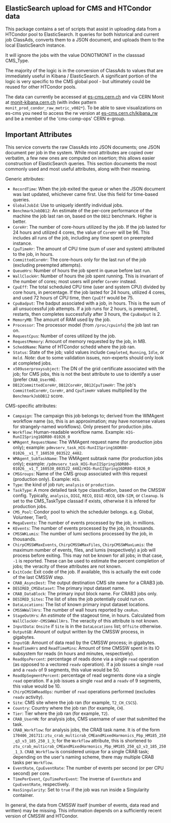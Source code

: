 
ElasticSearch upload for CMS and HTCondor data
----------------------------------------------

This package contains a set of scripts that assist in uploading data from
a HTCondor pool to ElasticSearch.  It queries for both historical and current
job ClassAds, converts them to a JSON document, and uploads them to the
local ElasticSearch instance.

It will ignore the jobs with the value DONOTMONIT in the classsad CMS_Type.

The majority of the logic is in the conversion of ClassAds to values that
are immediately useful in Kibana / ElasticSearch.  A significant portion
of the logic is very specific to the CMS global pool - but ultimately could
be reused for other HTCondor pools.

The data can currently be accessed at [es-cms.cern.ch](https://es-cms.cern.ch/) and via CERN Monit at [monit-kibana.cern.ch](https://monit-kibana.cern.ch) (with index pattern `monit_prod_condor_raw_metric_v002*`). To be able to save visualizations on es-cms you need to access the rw version at [es-cms.cern.ch/kibana_rw](https://es-cms.cern.ch/kibana_rw) and be a member of the 'cms-comp-ops' CERN e-group.

Important Attributes
--------------------

This service converts the raw ClassAds into JSON documents; one JSON document
per job in the system.  While most attributes are copied over verbatim, a few
new ones are computed on insertion; this allows easier construction of
ElasticSearch queries.   This section documents the most commonly used and
most useful attributes, along with their meaning.

Generic attributes:
- `RecordTime`: When the job exited the queue or when the JSON document was last
  updated, whichever came first.  Use this field for time-based queries.
- `GlobalJobId`: Use to uniquely identify individual jobs.
- `BenchmarkJobDB12`: An estimate of the per-core performance of the machine the job last
  ran on, based on the `DB12` benchmark.  Higher is better.
- `CoreHr`: The number of core-hours utilized by the job.  If the job lasted for
  24 hours and utilized 4 cores, the value of `CoreHr` will be 96.  This includes all
  runs of the job, including any time spent on preempted instance.
- `CpuTimeHr`: The amount of CPU time (sum of user and system) attributed to the job,
  in hours.
- `CommittedCoreHr`: The core-hours only for the last run of the job (excluding preempted
  attempts).
- `QueueHrs`: Number of hours the job spent in queue before last run.
- `WallClockHr`: Number of hours the job spent running.  This is invariant of the
  number of cores; most users will prefer `CoreHr` instead.
- `CpuEff`: The total scheduled CPU time (user and system CPU) divided by core hours,
  in percentage.  If the job lasted for 24 hours, utilized 4 cores, and used 72 hours
  of CPU time, then `CpuEff` would be 75.
- `CpuBadput`: The badput associated with a job, in hours.  This is the sum of all
  unsuccessful job attempts.  If a job runs for 2 hours, is preempted, restarts,
  then completes successfully after 3 hours, the `CpuBadput` is 2.
- `MemoryMB`: The amount of RAM used by the job.
- `Processor`: The processor model (from `/proc/cpuinfo`) the job last ran on.
- `RequestCpus`: Number of cores utilized by the job.
- `RequestMemory`: Amount of memory requested by the job, in MB.
- `ScheddName`: Name of HTCondor schedd where the job ran.
- `Status`: State of the job; valid values include `Completed`, `Running`, `Idle`,
  or `Held`.  *Note*: due to some validation issues, non-experts should only look
  at completed jobs.
- `x509userproxysubject`: The DN of the grid certificate associated with the job; for
  CMS jobs, this is not the best attribute to use to identify a user (prefer `CRAB_UserHN`).
- `DB12CommittedCoreHr`, `DB12CoreHr`, `DB12CpuTimeHr`: The job's `CommittedCoreHr`,
  `CoreHr`, and `CpuTimeHr` values multiplied by the `BenchmarkJobDB12` score.

CMS-specific attributes:
- `Campaign`: The campaign this job belongs to; derived from the WMAgent workflow
  name (so, this is an approximation; may have nonsense values for strangely-named
  workflows).  Only present for production jobs.
- `Workflow`: Human-readable workflow name.  Example: `HIG-RunIISpring16DR80-01026_0`
- `WMAgent_RequestName`: The WMAgent request name (for production jobs only); example:
  `pdmvserv_task_HIG-RunIISpring16DR80-01026__v1_T_160530_083522_4482`.
- `WMAgent_SubTaskName`: The WMAgent subtask name (for production jobs only); example:
  `/pdmvserv_task_HIG-RunIISpring16DR80-01026__v1_T_160530_083522_4482/HIG-RunIISpring16DR80-01026_0`
- `CMSGroups`: Name of the CMS group associated with this request (production only).
  Example: `HIG`.
- `Type`: the kind of job run; `analysis` or `production`.
- `TaskType`: A more detailed task type classification, based on the CMSSW config.
  Typically, `analysis`, `DIGI`, `RECO`, `DIGI-RECO`, `GEN-SIM`, or `Cleanup`. 
  Is set to the CMS_TaskType classad if exists, otherwise it is infered for production jobs.
- `CMS_Pool`: Condor pool to which the scheduler belongs. e.g. Global, Volunteer, Tier0,
- `MegaEvents`: The number of events processed by the job, in millions.
- `KEvents`: The number of events processed by the job, in thousands.
- `CMSSWKLumis`: The number of lumi sections processed by the job, in thousands.
- `ChirpCMSSWMaxEvents`, `ChirpCMSSWMaxFiles`, `ChirpCMSSWMaxLumis`: the maximum
  number of events, files, and lumis (respectively) a job will process before exiting.
  This may not be known for all jobs; in that case, `-1` is reported.  These can
  be used to estimate the percent completion of jobs; the veracity of these attributes
  are not known.
- `ExitCode`: Exit code of the job.  If available, this is actually the exit code
  of the last CMSSW step.
- `CRAB_AsyncDest`: The output destination CMS site name for a CRAB3 job.
- `DESIRED_CMSDataset`: The primary input dataset name.
- `CRAB_DataBlock`: The primary input block name.  For CRAB3 jobs only.
- `DESIRED_Sites`: The list of sites the job potentially could run on.
- `DataLocations`: The list of known primary input dataset locations.
- `CMSSWWallHrs`: The number of wall hours reported by `cmsRun`.
- `StageOutHrs`: An _estimate_ of the stageout time, in hours.  Calculated from
  `WallClockHr-CMSSWWallHrs`.  The veracity of this attribute is not known.
- `InputData`: `Onsite` if `Site` is in the `DataLocations` list; `Offsite` otherwise.
- `OutputGB`: Amount of output written by the CMSSW process, in gigabytes.
- `InputGB`: Amount of data read by the CMSSW process; in gigabytes.
- `ReadTimeHrs` and `ReadTimeMins`: Amount of time CMSSW spent in its IO subsystem
  for reads (in hours and minutes, respectively).
- `ReadOpsPercent`: percentage of reads done via a single `read` operation (as
  opposed to a vectored `readv` operation).  If a job issues a single `read`
  and a `readv` of 9 segments, this value would be 50.
- `ReadOpSegmentPercent`: percentage of read segments done via a single `read`
  operation.   If a job issues a single `read` and a `readv` of 9 segments,
  this value would be 10.
- `ChirpCMSSWReadOps`: number of `read` operations performed (excludes `readv`
  activity).
- `Site`: CMS site where the job ran (for example, `T2_CH_CSCS`).
- `Country`: Country where the job ran (for example, `CH`).
- `Tier`: Tier where the job ran (for example, `T2`).
- `CRAB_UserHN`: for analysis jobs, CMS username of user that submitted the task.
- `CRAB_Workflow`: for analysis jobs, the CRAB task name.  It is of the form
  `170406_201711:ztu_crab_multicrab_CMEandMixedHarmonics_Pbp_HM185_250_q3_v3_185_250_1_3`;
  for the `Workflow` attribute, this is shortened to
  `ztu_crab_multicrab_CMEandMixedHarmonics_Pbp_HM185_250_q3_v3_185_250_1_3`.
  `CRAB_Workflow` is considered unique for a single CRAB task; depending on the
  user's naming scheme, there may multiple CRAB tasks per `Workflow`.
- `EventRate`, `CpuEventRate`: The number of events per second (or per CPU second)
  per core.
- `TimePerEvent`, `CpuTimePerEvent`:  The inverse of `EventRate` and `CpuEventRate`,
  respectively.
- `HasSingularity`: Set to `true` if the job was run inside a Singularity container.

In general, the data from CMSSW itself (number of events, data read and written)
may be missing.  This information depends on a sufficiently recent version of
CMSSW and HTCondor.
